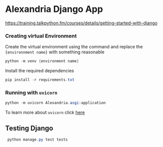 # Alexandria Django App
https://training.talkpython.fm/courses/details/getting-started-with-django

### Creating virtual Environment

Create the virtual environment using the command and replace the `{environnment name}` with something reasonable
```Powershell
python -m venv {environment name}
```

Install the required dependencies
```Powershell
pip install -r requirements.txt
```

### Running with `uvicorn`

```powershell
python -m uvicorn Alexandria.asgi:application
```

To learn more about `uvicorn` click [here](https://docs.djangoproject.com/en/4.1/howto/deployment/asgi/uvicorn/)

## Testing Django

```powershell
 python manage.py test tests
 ```